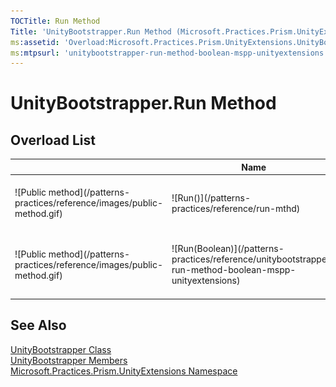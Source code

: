```yaml
---
TOCTitle: Run Method
Title: 'UnityBootstrapper.Run Method (Microsoft.Practices.Prism.UnityExtensions)'
ms:assetid: 'Overload:Microsoft.Practices.Prism.UnityExtensions.UnityBootstrapper.Run'
ms:mtpsurl: 'unitybootstrapper-run-method-boolean-mspp-unityextensions.md'
---
```


# UnityBootstrapper.Run Method

## Overload List

<table>

<thead>
<tr class="header">
<th> </th>
<th>Name</th>
<th>Description</th>
</tr>
</thead>
<tbody>
<tr class="odd">
<td>![Public method](/patterns-practices/reference/images/public-method.gif)</td>
<td>![Run()](/patterns-practices/reference/run-mthd)</td>
<td><div class="summary">
Runs the bootstrapper process.
</div>
(Inherited from [Bootstrapper](/patterns-practices/reference/bootstrapper-class-mspp).)</td>
</tr>
<tr class="even">
<td>![Public method](/patterns-practices/reference/images/public-method.gif)</td>
<td>![Run(Boolean)](/patterns-practices/reference/unitybootstrapper-run-method-boolean-mspp-unityextensions)</td>
<td><div class="summary">
Run the bootstrapper process.
</div>
(Overrides [Bootstrapper.Run(Boolean)](/patterns-practices/reference/bootstrapper-run-method-boolean-mspp).)</td>
</tr>
</tbody>
</table>

## See Also

[UnityBootstrapper Class](/patterns-practices/reference/unitybootstrapper-class-mspp-unityextensions)<br/>
[UnityBootstrapper Members](/patterns-practices/reference/unitybootstrapper-members-mspp-unityextensions)<br/>
[Microsoft.Practices.Prism.UnityExtensions Namespace](/patterns-practices/reference/mspp-unityextensions-namespace)<br/>